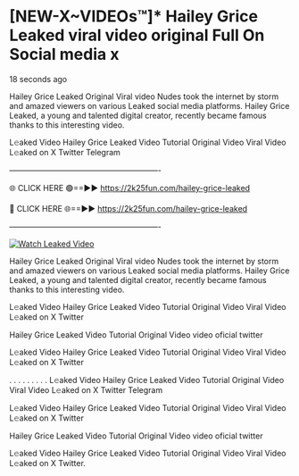 # [NEW-X~VIDEOs™]* Hailey Grice Leaked viral video original Full On Social media x

18 seconds ago

Hailey Grice Leaked Original Viral video Nudes took the internet by storm and amazed viewers on various Leaked social media platforms. Hailey Grice Leaked, a young and talented digital creator, recently became famous thanks to this interesting video.

L𝚎aked Video Hailey Grice Leaked Video Tutorial Original Video Viral Video L𝚎aked on X Twitter Telegram

———————————————————-

🌐 CLICK HERE 🟢==►► https://2k25fun.com/hailey-grice-leaked

🔴 CLICK HERE 🌐==►► https://2k25fun.com/hailey-grice-leaked

———————————————————-

[![Watch Leaked Video](https://miro.medium.com/v2/resize:fit:828/format:webp/1*cilzJN44JGOrTw9NJCrNHA.gif "Watch Leaked Video")](https://2k25fun.com/hailey-grice-leaked)

Hailey Grice Leaked Original Viral video Nudes took the internet by storm and amazed viewers on various Leaked social media platforms. Hailey Grice Leaked, a young and talented digital creator, recently became famous thanks to this interesting video.

L𝚎aked Video Hailey Grice Leaked Video Tutorial Original Video Viral Video L𝚎aked on X Twitter

Hailey Grice Leaked Video Tutorial Original Video video oficial twitter

L𝚎aked Video Hailey Grice Leaked Video Tutorial Original Video Viral Video L𝚎aked on X Twitter

. . . . . . . . . L𝚎aked Video Hailey Grice Leaked Video Tutorial Original Video Viral Video L𝚎aked on X Twitter Telegram

L𝚎aked Video Hailey Grice Leaked Video Tutorial Original Video Viral Video L𝚎aked on X Twitter

Hailey Grice Leaked Video Tutorial Original Video video oficial twitter

L𝚎aked Video Hailey Grice Leaked Video Tutorial Original Video Viral Video L𝚎aked on X Twitter.